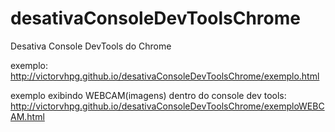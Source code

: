 desativaConsoleDevToolsChrome
=============================

Desativa Console DevTools do Chrome

exemplo:
http://victorvhpg.github.io/desativaConsoleDevToolsChrome/exemplo.html


exemplo exibindo WEBCAM(imagens) dentro do console dev tools:
http://victorvhpg.github.io/desativaConsoleDevToolsChrome/exemploWEBCAM.html
